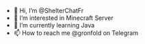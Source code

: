 - 👋 Hi, I’m @ShelterChatFr
- 👀 I’m interested in Minecraft Server
- 🌱 I’m currently learning Java
- 📫 How to reach me @gronfold on Telegram

